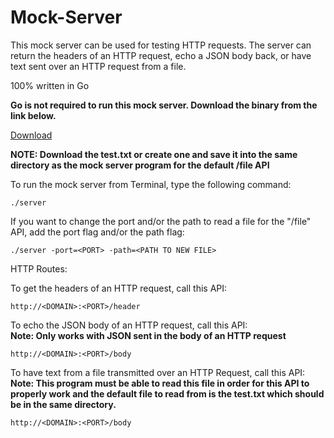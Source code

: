 # Mock-Server
This mock server can be used for testing HTTP requests. The server can return the headers of an HTTP request, echo a JSON body back, or have text sent over an HTTP request from a file.

100% written in Go

**Go is not required to run this mock server. Download the binary from the link below.**

[Download](https://github.com/akhil-datla/Mock-Server/releases/)

**NOTE: Download the test.txt or create one and save it into the same directory as the mock server program for the default /file API**

To run the mock server from Terminal, type the following command:
```
./server
```
If you want to change the port and/or the path to read a file for the "/file" API, add the port flag and/or the path flag:
```
./server -port=<PORT> -path=<PATH TO NEW FILE>
```

HTTP Routes:

To get the headers of an HTTP request, call this API:
```
http://<DOMAIN>:<PORT>/header
```
To echo the JSON body of an HTTP request, call this API:\
**Note: Only works with JSON sent in the body of an HTTP request**
```
http://<DOMAIN>:<PORT>/body
```
To have text from a file transmitted over an HTTP Request, call this API:\
**Note: This program must be able to read this file in order for this API to properly work and the default file to read from is the test.txt which should be in the same directory.**
```
http://<DOMAIN>:<PORT>/body
```

